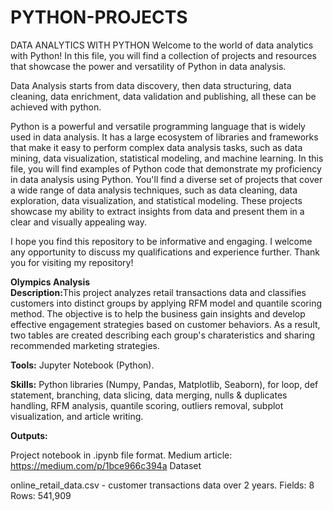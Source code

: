 # PYTHON-PROJECTS

DATA ANALYTICS WITH PYTHON
Welcome to the world of data analytics with Python! In this file, you will find a collection of projects and resources that showcase the power and versatility of Python in data analysis.

Data Analysis starts from data discovery, then data structuring, data cleaning, data enrichment, data validation and publishing, all these can be achieved with python.  

Python is a powerful and versatile programming language that is widely used in data analysis. It has a large ecosystem of libraries and frameworks that make it easy to perform complex data analysis tasks, such as data mining, data visualization, statistical modeling, and machine learning.
In this file, you will find examples of Python code that demonstrate my proficiency in data analysis using Python. You'll find a diverse set of projects that cover a wide range of data analysis techniques, such as data cleaning, data exploration, data visualization, and statistical modeling. These projects showcase my ability to extract insights from data and present them in a clear and visually appealing way.

I hope you find this repository to be informative and engaging. I welcome any opportunity to discuss my qualifications and experience further. Thank you for visiting my repository!

<b>Olympics Analysis</b><br>
<b>Description:</b>This project analyzes retail transactions data and classifies customers into distinct groups by applying RFM model and quantile scoring method. The objective is to help the business gain insights and develop effective engagement strategies based on customer behaviors. As a result, two tables are created describing each group's charateristics and sharing recommended marketing strategies.

<b>Tools:</b> Jupyter Notebook (Python).

<b>Skills:</b> Python libraries (Numpy, Pandas, Matplotlib, Seaborn), for loop, def statement, branching, data slicing, data merging, nulls & duplicates handling, RFM analysis, quantile scoring, outliers removal, subplot visualization, and article writing.

<b>Outputs:</b>

Project notebook in .ipynb file format.
Medium article: https://medium.com/p/1bce966c394a
Dataset

online_retail_data.csv - customer transactions data over 2 years.
Fields: 8
Rows: 541,909
